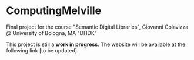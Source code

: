 # ComputingMelville

Final project for the course "Semantic Digital Libraries", Giovanni Colavizza @ University of Bologna, MA "DHDK"

This project is still a <b>work in progress</b>.
The website will be available at the following link [to be updated].
